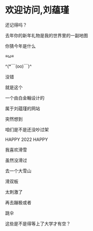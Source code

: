 # 欢迎访问,刘蕴瑾

还记得吗？















去年你的新年礼物是我的世界里的一副地图




你猜今年是什么



≡ω≡



^(*￣(oo)￣)^



没错

就是这个

一个由白金翰设计的

属于刘蕴瑾的网站



突然想到






咱们是不是还没吵过架




HAPPY 2022 HAPPY





我喜欢滑雪




虽然没滑过




去一个大雪山





滑双板





太刺激了






再去蹦极或者






跳伞






这些是不是得等上了大学才有空？













